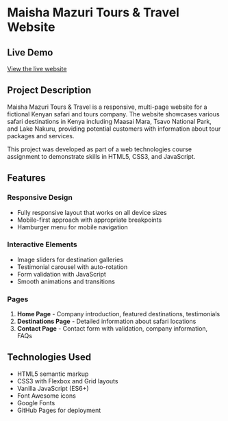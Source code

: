 # Maisha Mazuri Tours & Travel Website

## Live Demo
[View the live website](https://plp-webtechnologies.github.io/feb-2025-final-project-and-deployment-Mbachia/index.html)

## Project Description
Maisha Mazuri Tours & Travel is a responsive, multi-page website for a fictional Kenyan safari and tours company. The website showcases various safari destinations in Kenya including Maasai Mara, Tsavo National Park, and Lake Nakuru, providing potential customers with information about tour packages and services.

This project was developed as part of a web technologies course assignment to demonstrate skills in HTML5, CSS3, and JavaScript.

## Features

### Responsive Design
- Fully responsive layout that works on all device sizes
- Mobile-first approach with appropriate breakpoints
- Hamburger menu for mobile navigation

### Interactive Elements
- Image sliders for destination galleries
- Testimonial carousel with auto-rotation
- Form validation with JavaScript
- Smooth animations and transitions

### Pages
1. **Home Page** - Company introduction, featured destinations, testimonials
2. **Destinations Page** - Detailed information about safari locations
3. **Contact Page** - Contact form with validation, company information, FAQs

## Technologies Used
- HTML5 semantic markup
- CSS3 with Flexbox and Grid layouts
- Vanilla JavaScript (ES6+)
- Font Awesome icons
- Google Fonts
- GitHub Pages for deployment
